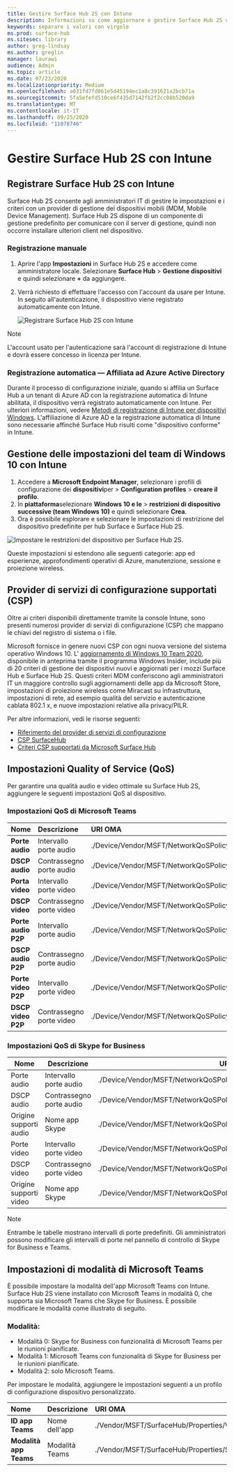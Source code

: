```yaml
---
title: Gestire Surface Hub 2S con Intune
description: Informazioni su come aggiornare e gestire Surface Hub 2S utilizzando Intune.
keywords: separare i valori con virgole
ms.prod: surface-hub
ms.sitesec: library
author: greg-lindsay
ms.author: greglin
manager: laurawi
audience: Admin
ms.topic: article
ms.date: 07/23/2020
ms.localizationpriority: Medium
ms.openlocfilehash: a031fd7fd861e5d45194ec1a8c391621a2bcb71a
ms.sourcegitcommit: 5fa5efefd510ce6f435d7142fb2f2cc08b520da9
ms.translationtype: MT
ms.contentlocale: it-IT
ms.lasthandoff: 09/25/2020
ms.locfileid: "11078746"
---
```

# Gestire Surface Hub 2S con Intune

## Registrare Surface Hub 2S con Intune

Surface Hub 2S consente agli amministratori IT di gestire le impostazioni e i criteri con un provider di gestione dei dispositivi mobili (MDM, Mobile Device Management). Surface Hub 2S dispone di un componente di gestione predefinito per comunicare con il server di gestione, quindi non occorre installare ulteriori client nel dispositivo.

### Registrazione manuale

1. Aprire l'app **Impostazioni** in Surface Hub 2S e accedere come amministratore locale. Selezionare **Surface Hub** > **Gestione dispositivi** e quindi selezionare **+** da aggiungere.
2. Verrà richiesto di effettuare l'accesso con l'account da usare per Intune. In seguito all'autenticazione, il dispositivo viene registrato automaticamente con Intune.

   ![Registrare Surface Hub 2S con Intune](images/sh2-set-intune1.png)<br>
   
> [!NOTE]
> L'account usato per l'autenticazione sarà l'account di registrazione di Intune e dovrà essere concesso in licenza per Intune.

### Registrazione automatica — Affiliata ad Azure Active Directory

Durante il processo di configurazione iniziale, quando si affilia un Surface Hub a un tenant di Azure AD con la registrazione automatica di Intune abilitata, il dispositivo verrà registrato automaticamente con Intune. Per ulteriori informazioni, vedere [Metodi di registrazione di Intune per dispositivi Windows](https://docs.microsoft.com/intune/enrollment/windows-enrollment-methods). L'affiliazione di Azure AD e la registrazione automatica di Intune sono necessarie affinché Surface Hub risulti come "dispositivo conforme" in Intune. 

## Gestione delle impostazioni del team di Windows 10 con Intune

1. Accedere a **Microsoft Endpoint Manager**, selezionare i profili di configurazione dei **dispositivi**per  >  **Configuration profiles**  >  **creare il profilo**. 
2. In **piattaforma**selezionare **Windows 10 e le**  >  **restrizioni di dispositivo successive (team Windows 10)** e quindi selezionare **Crea**. 
3. Ora è possibile esplorare e selezionare le impostazioni di restrizione del dispositivo predefinite per hub Surface e Surface Hub 2S.

 ![Impostare le restrizioni del dispositivo per Surface Hub 2S.](images/sh2-set-intune3.png) <br>

Queste impostazioni si estendono alle seguenti categorie: app ed esperienze, approfondimenti operativi di Azure, manutenzione, sessione e proiezione wireless.  

## Provider di servizi di configurazione supportati (CSP)

Oltre ai criteri disponibili direttamente tramite la console Intune, sono presenti numerosi provider di servizi di configurazione (CSP) che mappano le chiavi del registro di sistema o i file. 

Microsoft fornisce in genere nuovi CSP con ogni nuova versione del sistema operativo Windows 10. L' [aggiornamento di Windows 10 Team 2020](surface-hub-install-2020preview.md), disponibile in anteprima tramite il programma Windows Insider, include più di 20 criteri di gestione dei dispositivi nuovi e aggiornati per i mozzi Surface Hub e Surface Hub 2S. Questi criteri MDM conferiscono agli amministratori IT un maggiore controllo sugli aggiornamenti delle app da Microsoft Store, impostazioni di proiezione wireless come Miracast su infrastruttura, impostazioni di rete, ad esempio qualità del servizio e autenticazione cablata 802.1 x, e nuove impostazioni relative alla privacy/PILR.

Per altre informazioni, vedi le risorse seguenti: 

- [Riferimento del provider di servizi di configurazione](https://docs.microsoft.com/windows/client-management/mdm/configuration-service-provider-reference) 
- [CSP SurfaceHub](https://docs.microsoft.com/windows/client-management/mdm/surfacehub-csp)
- [Criteri CSP supportati da Microsoft Surface Hub](https://docs.microsoft.com/windows/client-management/mdm/policy-csps-supported-by-surface-hub)

## Impostazioni Quality of Service (QoS)

Per garantire una qualità audio e video ottimale su Surface Hub 2S, aggiungere le seguenti impostazioni QoS al dispositivo. 

### Impostazioni QoS di Microsoft Teams 

| Nome | Descrizione | URI OMA | Tipo | Value |
|:------ |:------------- |:--------- |:------ |:------- |
|**Porte audio**| Intervallo porte audio | ./Device/Vendor/MSFT/NetworkQoSPolicy/TeamsAudio/DestinationPortMatchCondition | String  | 3478-3479 |
|**DSCP audio**| Contrassegno porte audio | ./Device/Vendor/MSFT/NetworkQoSPolicy/TeamsAudio/DSCPAction | Integer | 46 |
|**Porta video**| Intervallo porte video | ./Device/Vendor/MSFT/NetworkQoSPolicy/TeamsVideo/DestinationPortMatchCondition | String  | 3480 |
|**DSCP video**| Contrassegno porte video | ./Device/Vendor/MSFT/NetworkQoSPolicy/TeamsVideo/DSCPAction | Integer | 34 |
|**Porte audio P2P**| Intervallo porte audio | ./Device/Vendor/MSFT/NetworkQoSPolicy/TeamsP2PAudio/DestinationPortMatchCondition | String  | 50000-50019 |
|**DSCP audio P2P**| Contrassegno porte audio | ./Device/Vendor/MSFT/NetworkQoSPolicy/TeamsP2PAudio/DSCPAction | Integer | 46 |
|**Porte video P2P**| Intervallo porte video | ./Device/Vendor/MSFT/NetworkQoSPolicy/TeamsP2PVideo/DestinationPortMatchCondition | String  | 50020-50039 |
|**DSCP video P2P**| Contrassegno porte video | ./Device/Vendor/MSFT/NetworkQoSPolicy/TeamsP2PVideo/DSCPAction | Integer | 34 |


### Impostazioni QoS di Skype for Business

| Nome               | Descrizione         | URI OMA                                                                  | Tipo    | Value                          |
| ------------------ | ------------------- | ------------------------------------------------------------------------ | ------- | ------------------------------ |
| Porte audio        | Intervallo porte audio    | ./Device/Vendor/MSFT/NetworkQoSPolicy/SfBAudio/SourcePortMatchCondition  | String  | 50000-50019                    |
| DSCP audio         | Contrassegno porte audio | ./Device/Vendor/MSFT/NetworkQoSPolicy/SfBAudio/DSCPAction                | Integer | 46                             |
| Origine supporti audio | Nome app Skype      | ./Device/Vendor/MSFT/NetworkQoSPolicy/SfBAudio/AppPathNameMatchCondition | String  | Microsoft.PPISkype.Windows.exe |
| Porte video        | Intervallo porte video    | ./Device/Vendor/MSFT/NetworkQoSPolicy/SfBVideo/SourcePortMatchCondition  | String  | 50020-50039                    |
| DSCP video         | Contrassegno porte video | ./Device/Vendor/MSFT/NetworkQoSPolicy/SfBVideo/DSCPAction                | Integer | 34                             |
| Origine supporti video | Nome app Skype      | ./Device/Vendor/MSFT/NetworkQoSPolicy/SfBVideo/AppPathNameMatchCondition | String  | Microsoft.PPISkype.Windows.exe |

> [!NOTE]
> Entrambe le tabelle mostrano intervalli di porte predefiniti. Gli amministratori possono modificare gli intervalli di porte nel pannello di controllo di Skype for Business e Teams.

## Impostazioni di modalità di Microsoft Teams

È possibile impostare la modalità dell'app Microsoft Teams con Intune. Surface Hub 2S viene installato con Microsoft Teams in modalità 0, che supporta sia Microsoft Teams che Skype for Business. È possibile modificare le modalità come illustrato di seguito.

### Modalità:

- Modalità 0: Skype for Business con funzionalità di Microsoft Teams per le riunioni pianificate.
- Modalità 1: Microsoft Teams con funzionalità di Skype for Business per le riunioni pianificate.
- Modalità 2: solo Microsoft Teams.

Per impostare le modalità, aggiungere le impostazioni seguenti a un profilo di configurazione dispositivo personalizzato.

| Nome | Descrizione | URI OMA | Tipo | Value |
|:--- |:--- |:--- |:--- |:--- |
|**ID app Teams**|Nome dell'app|./Vendor/MSFT/SurfaceHub/Properties/VtcAppPackageId|String| Microsoft.MicrosoftTeamsforSurfaceHub_8wekyb3d8bbwe!Teams|
|**Modalità app Teams**|Modalità Teams|./Vendor/MSFT/SurfaceHub/Properties/SurfaceHubMeetingMode|Integer| 0 o 1 o 2|
